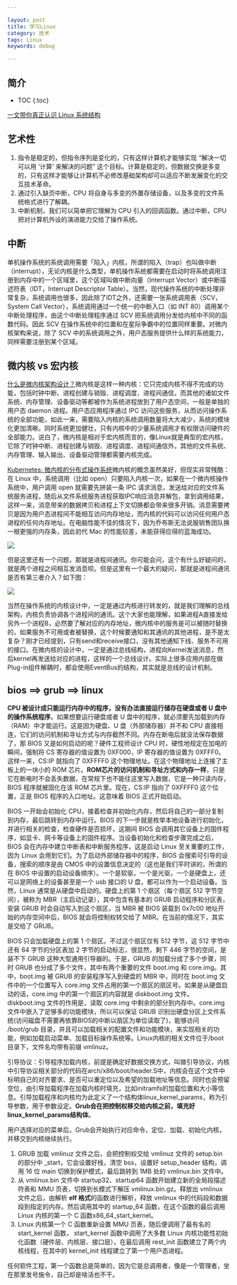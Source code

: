 ```yaml
---

layout: post
title: 学习Linux
category: 技术
tags: Linux
keywords: debug

---
```


## 简介

* TOC
{:toc}

[一文带你真正认识 Linux 系统结构](https://mp.weixin.qq.com/s/D9kahIenezVJDCj8pTyi4Q)

## 艺术性

1. 指令是稳定的，但指令序列是变化的，只有这样计算机才能够实现 “解决一切可以用 ‘计算’ 来解决的问题” 这个目标。计算是稳定的，但数据交换是多变的，只有这样才能够让计算机不必修改基础架构却可以适应不断发展变化的交互技术革命。
2. 通过引入缺页中断，CPU 将自身与多变的外置存储设备，以及多变的文件系统格式进行了解耦。
3. 中断机制，我们可以简单把它理解为 CPU 引入的回调函数。通过中断，CPU 把对计算机外设的演进能力交给了操作系统。

## 中断

单机操作系统的系统调用需要「陷入」内核，所谓的陷入（trap）也叫做中断（interrupt），无论内核是什么类型，单机操作系统都需要在启动时将系统调用注册到内存中的一个区域里，这个区域叫做中断向量（Interrupt Vector）或中断描述符表（IDT，Interrupt Descriptor Table）。当然，现代操作系统的中断处理非常复杂，系统调用也很多，因此除了IDT之外，还需要一张系统调用表（SCV，System Call Vector），系统调用通过一个统一的中断入口（如 INT 80）调用某个中断处理程序，由这个中断处理程序通过 SCV 把系统调用分发给内核中不同的函数代码。因此 SCV 在操作系统中的位置和在星际争霸中的位置同样重要。对微内核架构来说，除了 SCV 中的系统调用之外，用户态服务提供什么样的系统能力，同样需要注册到某个区域。

## 微内核 vs 宏内核

[什么是微内核架构设计？](https://mp.weixin.qq.com/s/V8jwHxvd7WzoiPUe6QENGg)微内核是这样一种内核：它只完成内核不得不完成的功能，包括时钟中断、进程创建与销毁、进程调度、进程间通信，而其他的诸如文件系统、内存管理、设备驱动等都被作为系统进程放到了用户态空间，一般是单独的用户态 daemon 进程。用户态应用程序通过 IPC 访问这些服务，从而访问操作系统的全部功能，如此一来，需要陷入内核的系统调用数量将大大减少，系统的模块化更加清晰。同时系统更加健壮，只有内核中的少量系统调用才有权限访问硬件的全部能力。说白了，微内核是相对于宏内核而言的，像Linux就是典型的宏内核，它除了时钟中断、进程创建与销毁、进程调度、进程间通信外，其他的文件系统、内存管理、输入输出、设备驱动管理都需要内核完成。

[Kubernetes: 微内核的分布式操作系统](https://mp.weixin.qq.com/s/xesu3S0Z4KSh1EsA3eDUqw)微内核的概念虽然美好，但现实非常残酷：在 Linux 中，系统调用（比如 open）只要陷入内核一次，如果在一个微内核操作系统中，用户调用 open 就需要先拼装一条 IPC 请求消息，发送给对应的文件系统服务进程，随后从文件系统服务进程获取IPC响应消息并解包，拿到调用结果，这样一来，消息带来的数据拷贝和进程上下文切换都会带来很多开销。消息需要拷贝是因为用户态进程间不能相互访问内存地址，而内核的代码可以访问任何用户态进程的任何内存地址。在电脑性能不佳的情况下，因为乔布斯无法说服销售团队换一根更强的内存条，因此初代 Mac 的性能较差，未能获得应得的蓝海成功。

![](/public/upload/linux/kernel_design.png)

但是这里还有一个问题，那就是进程间通讯。你可能会问，这个有什么好疑问的，就是两个进程之间相互发消息呗。但是这里有一个最大的疑问，那就是进程间通讯是否有第三者介入？如下图：

![](/public/upload/linux/communication_between_process.png)

当然在操作系统的内核设计中，一定是通过内核进行转发的，就是我们理解的总线架构，内核负责协调各个进程间的通讯。这个大家也能理解，如果进程A直接发给另外一个进程B，必然要了解对应的内存地址，微内核中的服务是可以被随时替换的，如果服务不可用或者被替换，这个时候要通知和其通讯的其他进程，是不是太复杂？刚才已经提到，只有send和receive接口，没有其他通知下线、服务不可用的接口。在微内核的设计中，一定是通过总线结构，进程向Kernel发送消息，然后kernel再发送给对应的进程，这样的一个总线设计。实际上很多应用内部在做Plug-in组件解耦时，都会使用EventBus的结构，其实就是总线的设计机制。

## bios ==> grub ==> linux

**CPU 被设计成只能运行内存中的程序，没有办法直接运行储存在硬盘或者 U 盘中的操作系统程序**。如果想要运行硬盘或者 U 盘中的程序，就必须要先加载到内存（RAM）中才能运行。这是因为硬盘、U 盘（外部储存器）并不和 CPU 直接相连，它们的访问机制和寻址方式与内存截然不同。内存在断电后就没法保存数据了，那 BIOS 又是如何启动的呢？硬件工程师设计 CPU 时，硬性地规定在加电的瞬间，强制将 CS 寄存器的值设置为 0XF000，IP 寄存器的值设置为 0XFFF0。这样一来，CS:IP 就指向了 0XFFFF0 这个物理地址。在这个物理地址上连接了主板上的一块小的 ROM 芯片。**ROM芯片的访问机制和寻址方式和内存一样**，只是它在断电时不会丢失数据，在常规下也不能往这里写入数据，它是一种只读内存，BIOS 程序就被固化在该 ROM 芯片里。现在，CS:IP 指向了 0XFFFF0 这个位置，正是 BIOS 程序的入口地址。这意味着 BIOS 正式开始启动。

BIOS 一开始会初始化 CPU，接着检查并初始化内存，然后将自己的一部分复制到内存，最后跳转到内存中运行。BIOS 的下一步就是枚举本地设备进行初始化，并进行相关的检查，检查硬件是否损坏，这期间 BIOS 会调用其它设备上的固件程序，如显卡、网卡等设备上的固件程序。当设备初始化和检查步骤完成之后，BIOS 会在内存中建立中断表和中断服务程序，这是启动 Linux 至关重要的工作，因为 Linux 会用到它们。为了启动外部储存器中的程序，BIOS 会搜索可引导的设备，搜索的顺序是由 CMOS 中的设置信息决定的（这也是我们平时讲的，所谓的在 BIOS 中设置的启动设备顺序）。一个是软驱，一个是光驱，一个是硬盘上，还可以是网络上的设备甚至是一个 usb 接口的 U 盘，都可以作为一个启动设备。当然，Linux 通常是从硬盘中启动的。硬盘上的第 1 个扇区（每个扇区 512 字节空间），被称为 MBR（主启动记录），其中包含有基本的 GRUB 启动程序和分区表，安装 GRUB 时会自动写入到这个扇区，当 MBR 被 BIOS 装载到 0x7c00 地址开始的内存空间中后，BIOS 就会将控制权转交给了 MBR。在当前的情况下，其实是交给了 GRUB。

BIOS 只会加载硬盘上的第 1 个扇区。不过这个扇区仅有 512 字节，这 512 字节中还有 64 字节的分区表加 2 字节的启动标志，很显然，剩下 446 字节的空间，是装不下 GRUB 这种大型通用引导器的。于是，GRUB 的加载分成了多个步骤，同时 GRUB 也分成了多个文件，其中有两个重要的文件 boot.img 和 core.img。其中，boot.img 被 GRUB 的安装程序写入到硬盘的 MBR 中，同时在 boot.img 文件中的一个位置写入 core.img 文件占用的第一个扇区的扇区号。如果是从硬盘启动的话，core.img 中的第一个扇区的内容就是 diskboot.img 文件。diskboot.img 文件的作用是，读取 core.img 中剩余的部分到内存中。core.img 文件中嵌入了足够多的功能模块，所以可以保证 GRUB 识别出硬盘分区上文件系统(访问磁盘不需要再依靠BIOS的中断以扇区为单位读取了)，能够访问 /boot/grub 目录，并且可以加载相关的配置文件和功能模块，来实现相关的功能，例如加载启动菜单、加载目标操作系统等。Linux内核的相关文件位于/boot 目录下，文件名均带有前缀 vmlinuz。

引导协议：引导程序加载内核，前提是确定好数据交换方式，叫做引导协议，内核中引导协议相关部分的代码在arch/x86/boot/header.S中，内核会在这个文件中标明自己的对齐要求、是否可以重定位以及希望的加载地址等信息。同时也会预留空位，由引导加载程序在加载内核时填充，比如initramfs的加载位置和大小等信息。引导加载程序和内核均为此定义了一个结构体linux_kernel_params，称为引导参数，用于参数设定。**Grub会在把控制权移交给内核之前，填充好linux_kernel_params结构体**。

用户选择对应的菜单后，Grub会开始执行对应命令，定位、加载、初始化内核，并移交到内核继续执行。

1. GRUB 加载 vmlinuz 文件之后，会把控制权交给 vmlinuz 文件的 setup.bin 的部分中 _start，它会设置好栈，清空 bss，设置好 setup_header 结构，调用 16 位 main 切换到保护模式，最后跳转到 1MB 处的 vmlinux.bin 文件中。
2. 从 vmlinux.bin 文件中 startup32、startup64 函数开始建立新的全局段描述符表和 MMU 页表，切换到长模式下解压 vmlinux.bin.gz。释放出 vmlinux 文件之后，由解析 **elf 格式**的函数进行解析，释放 vmlinux 中的代码段和数据段到指定的内存。然后调用其中的 startup_64 函数，在这个函数的最后调用 Linux 内核的第一个 C 函数x86_64_start_kernel。
3. Linux 内核第一个 C 函数重新设置 MMU 页表，随后便调用了最有名的 start_kernel 函数， start_kernel 函数中调用了大多数 Linux 内核功能性初始化函数（硬件层、内核层、接口层），在最后调用 rest_init 函数建立了两个内核线程，在其中的 kernel_init 线程建立了第一个用户态进程。


任何软件工程，第一个函数总是简单的，因为它是总调用者，像是一个管理者，坐在那里发号施令，自己却是啥活也不干。